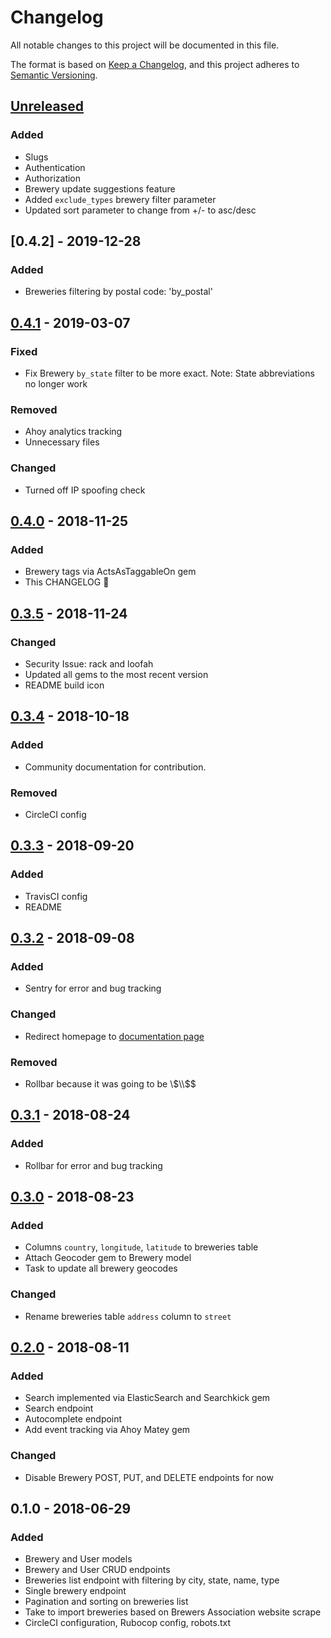 # Changelog

All notable changes to this project will be documented in this file.

The format is based on [Keep a Changelog](https://keepachangelog.com/en/1.0.0/),
and this project adheres to [Semantic Versioning](https://semver.org/spec/v2.0.0.html).

## [Unreleased]
### Added

- Slugs
- Authentication
- Authorization
- Brewery update suggestions feature
- Added `exclude_types` brewery filter parameter
- Updated sort parameter to change from +/- to asc/desc

## [0.4.2] - 2019-12-28

### Added

- Breweries filtering by postal code: 'by_postal' 

## [0.4.1] - 2019-03-07

### Fixed

- Fix Brewery `by_state` filter to be more exact. Note: State abbreviations no longer work

### Removed

- Ahoy analytics tracking
- Unnecessary files

### Changed

- Turned off IP spoofing check

## [0.4.0] - 2018-11-25

### Added

- Brewery tags via ActsAsTaggableOn gem
- This CHANGELOG 🎉

## [0.3.5] - 2018-11-24

### Changed

- Security Issue: rack and loofah
- Updated all gems to the most recent version
- README build icon

## [0.3.4] - 2018-10-18

### Added

- Community documentation for contribution.

### Removed

- CircleCI config

## [0.3.3] - 2018-09-20

### Added

- TravisCI config
- README

## [0.3.2] - 2018-09-08

### Added

- Sentry for error and bug tracking

### Changed

- Redirect homepage to [documentation page](https://www.openbrewerydb.org)

### Removed

- Rollbar because it was going to be \\$\\$\$

## [0.3.1] - 2018-08-24

### Added

- Rollbar for error and bug tracking

## [0.3.0] - 2018-08-23

### Added

- Columns `country`, `longitude`, `latitude` to breweries table
- Attach Geocoder gem to Brewery model
- Task to update all brewery geocodes

### Changed

- Rename breweries table `address` column to `street`

## [0.2.0] - 2018-08-11

### Added

- Search implemented via ElasticSearch and Searchkick gem
- Search endpoint
- Autocomplete endpoint
- Add event tracking via Ahoy Matey gem

### Changed

- Disable Brewery POST, PUT, and DELETE endpoints for now

## 0.1.0 - 2018-06-29

### Added

- Brewery and User models
- Brewery and User CRUD endpoints
- Breweries list endpoint with filtering by city, state, name, type
- Single brewery endpoint
- Pagination and sorting on breweries list
- Take to import breweries based on Brewers Association website scrape
- CircleCI configuration, Rubocop config, robots.txt

[unreleased]: https://github.com/chrisjm/openbrewerydb-api-server/compare/v0.4.1...HEAD
[0.4.1]: https://github.com/chrisjm/openbrewerydb-api-server/compare/v0.4.0...v0.4.1
[0.4.0]: https://github.com/chrisjm/openbrewerydb-api-server/compare/v0.3.5...v0.4.0
[0.3.5]: https://github.com/chrisjm/openbrewerydb-api-server/compare/v0.3.4...v0.3.5
[0.3.4]: https://github.com/chrisjm/openbrewerydb-api-server/compare/v0.3.3...v0.3.4
[0.3.3]: https://github.com/chrisjm/openbrewerydb-api-server/compare/v0.3.2...v0.3.3
[0.3.2]: https://github.com/chrisjm/openbrewerydb-api-server/compare/v0.3.1...v0.3.2
[0.3.1]: https://github.com/chrisjm/openbrewerydb-api-server/compare/v0.3.0...v0.3.1
[0.3.0]: https://github.com/chrisjm/openbrewerydb-api-server/compare/v0.2.0...v0.3.0
[0.2.0]: https://github.com/chrisjm/openbrewerydb-api-server/compare/v0.1.0...v0.2.0
